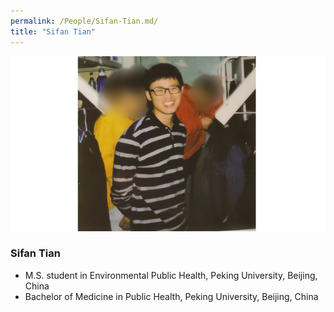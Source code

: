 ```yaml
---
permalink: /People/Sifan-Tian.md/
title: "Sifan Tian"
---
```


![](../_pages/SifanTianPic.png)
### Sifan Tian
* M.S. student in Environmental Public Health, Peking University, Beijing, China
* Bachelor of Medicine in Public Health, Peking University, Beijing, China
